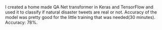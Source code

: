 I created a home made QA Net transformer in Keras and TensorFlow and used it to classify if natural disaster tweets are real or not. Accuracy of the model was pretty good for the
little training that was needed(30 minutes). Accuracy: 78%.
